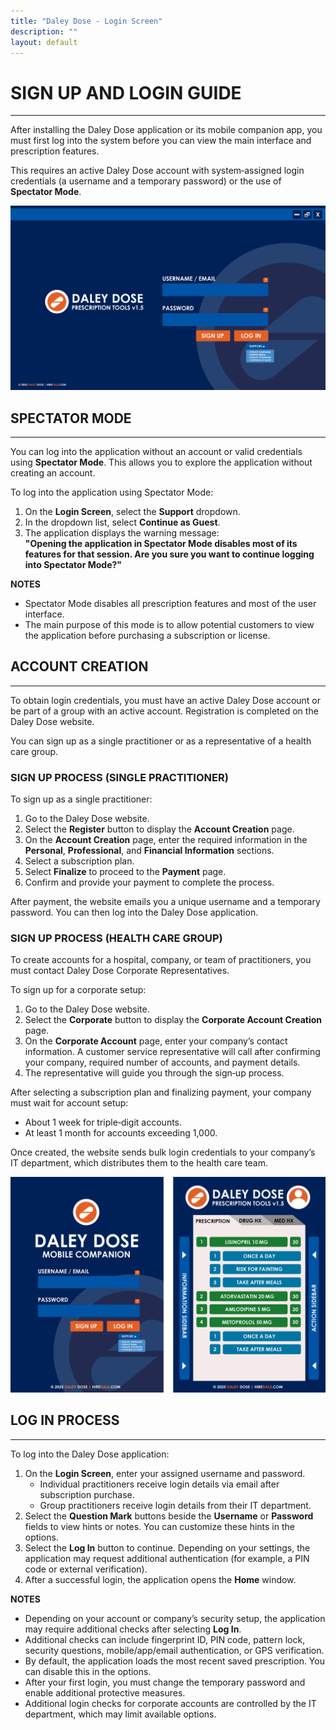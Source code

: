 ```yaml
---
title: "Daley Dose - Login Screen"
description: ""
layout: default
---
```

# **SIGN UP AND LOGIN GUIDE**
---

After installing the Daley Dose application or its mobile companion app, you must first log into the system before you can view the main interface and prescription features.  

This requires an active Daley Dose account with system‑assigned login credentials (a username and a temporary password) or the use of **Spectator Mode**.

![User Interface login screen](/assets/images/daley-dose-home-window-login.png)

## **SPECTATOR MODE**
---

You can log into the application without an account or valid credentials using **Spectator Mode**. This allows you to explore the application without creating an account.

To log into the application using Spectator Mode:

1. On the **Login Screen**, select the **Support** dropdown.  
2. In the dropdown list, select **Continue as Guest**.  
3. The application displays the warning message:  
   **"Opening the application in Spectator Mode disables most of its features for that session. Are you sure you want to continue logging into Spectator Mode?"**

**NOTES**  
- Spectator Mode disables all prescription features and most of the user interface.  
- The main purpose of this mode is to allow potential customers to view the application before purchasing a subscription or license.  

## **ACCOUNT CREATION**
---

To obtain login credentials, you must have an active Daley Dose account or be part of a group with an active account. Registration is completed on the Daley Dose website.  

You can sign up as a single practitioner or as a representative of a health care group.

### **SIGN UP PROCESS (SINGLE PRACTITIONER)**

To sign up as a single practitioner:

1. Go to the Daley Dose website.  
2. Select the **Register** button to display the **Account Creation** page.  
3. On the **Account Creation** page, enter the required information in the **Personal**, **Professional**, and **Financial Information** sections.  
4. Select a subscription plan.  
5. Select **Finalize** to proceed to the **Payment** page.  
6. Confirm and provide your payment to complete the process.  

After payment, the website emails you a unique username and a temporary password. You can then log into the Daley Dose application.

### **SIGN UP PROCESS (HEALTH CARE GROUP)**

To create accounts for a hospital, company, or team of practitioners, you must contact Daley Dose Corporate Representatives.

To sign up for a corporate setup:

1. Go to the Daley Dose website.  
2. Select the **Corporate** button to display the **Corporate Account Creation** page.  
3. On the **Corporate Account** page, enter your company’s contact information. A customer service representative will call after confirming your company, required number of accounts, and payment details.  
4. The representative will guide you through the sign‑up process.  

After selecting a subscription plan and finalizing payment, your company must wait for account setup:  
- About 1 week for triple‑digit accounts.  
- At least 1 month for accounts exceeding 1,000.  

Once created, the website sends bulk login credentials to your company’s IT department, which distributes them to the health care team.

![User Interface mobile](/assets/images/daley-dose-home-window-mobile.png)

## **LOG IN PROCESS**
---

To log into the Daley Dose application:

1. On the **Login Screen**, enter your assigned username and password.  
   - Individual practitioners receive login details via email after subscription purchase.  
   - Group practitioners receive login details from their IT department.  
2. Select the **Question Mark** buttons beside the **Username** or **Password** fields to view hints or notes. You can customize these hints in the options.  
3. Select the **Log In** button to continue. Depending on your settings, the application may request additional authentication (for example, a PIN code or external verification).  
4. After a successful login, the application opens the **Home** window.  

**NOTES**  
- Depending on your account or company’s security setup, the application may require additional checks after selecting **Log In**.  
- Additional checks can include fingerprint ID, PIN code, pattern lock, security questions, mobile/app/email authentication, or GPS verification.  
- By default, the application loads the most recent saved prescription. You can disable this in the options.  
- After your first login, you must change the temporary password and enable additional protective measures.  
- Additional login checks for corporate accounts are controlled by the IT department, which may limit available options.  
